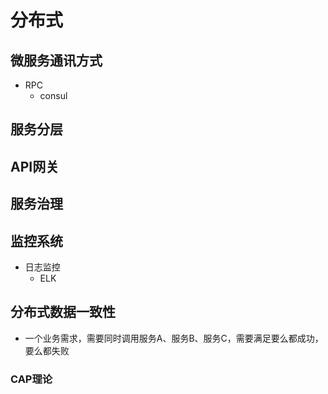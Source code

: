 # 分布式

## 微服务通讯方式
- RPC
  - consul


## 服务分层

## API网关


## 服务治理


## 监控系统
- 日志监控
  - ELK


## 分布式数据一致性
- 一个业务需求，需要同时调用服务A、服务B、服务C，需要满足要么都成功，要么都失败

### CAP理论
